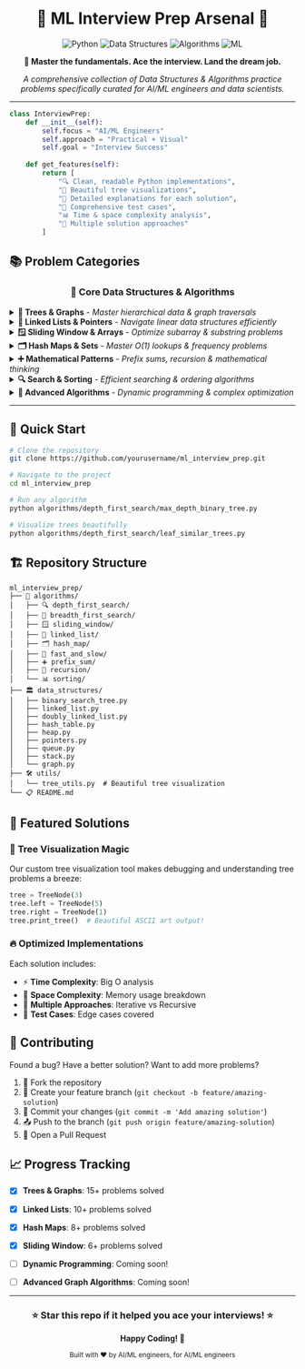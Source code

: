 <div align="center">

# 🧠 ML Interview Prep Arsenal 🚀

<p align="center">
  <img src="https://img.shields.io/badge/Python-3776AB?style=for-the-badge&logo=python&logoColor=white" alt="Python" />
  <img src="https://img.shields.io/badge/Data_Structures-FF6B6B?style=for-the-badge&logo=databricks&logoColor=white" alt="Data Structures" />
  <img src="https://img.shields.io/badge/Algorithms-4ECDC4?style=for-the-badge&logo=algolia&logoColor=white" alt="Algorithms" />
  <img src="https://img.shields.io/badge/Machine_Learning-FF9F43?style=for-the-badge&logo=tensorflow&logoColor=white" alt="ML" />
</p>

<p align="center">
  <strong>🎯 Master the fundamentals. Ace the interview. Land the dream job.</strong>
</p>

<p align="center">
  <em>A comprehensive collection of Data Structures & Algorithms practice problems specifically curated for AI/ML engineers and data scientists.</em>
</p>

---

</div>


```python
class InterviewPrep:
    def __init__(self):
        self.focus = "AI/ML Engineers"
        self.approach = "Practical + Visual"
        self.goal = "Interview Success"
    
    def get_features(self):
        return [
            "🔍 Clean, readable Python implementations",
            "🎨 Beautiful tree visualizations", 
            "📝 Detailed explanations for each solution",
            "🧪 Comprehensive test cases",
            "📊 Time & space complexity analysis",
            "🔄 Multiple solution approaches"
        ]
```

## 📚 Problem Categories

<div align="center">

### 🎯 **Core Data Structures & Algorithms**

</div>

<details>
<summary><strong>🌳 Trees & Graphs</strong> - <em>Master hierarchical data & graph traversals</em></summary>

```
🔹 Binary Tree Traversals     🔹 Tree Visualization Tools
🔹 Depth-First Search (DFS)   🔹 Path Finding Algorithms  
🔹 Breadth-First Search (BFS) 🔹 Graph Cycle Detection
```
</details>

<details>
<summary><strong>🔗 Linked Lists & Pointers</strong> - <em>Navigate linear data structures efficiently</em></summary>

```
🔹 Two Pointer Techniques     🔹 Floyd's Cycle Detection
🔹 Fast & Slow Pointers      🔹 List Manipulation
🔹 Palindrome Detection      🔹 Finding Middle Elements
```
</details>

<details>
<summary><strong>🪟 Sliding Window & Arrays</strong> - <em>Optimize subarray & substring problems</em></summary>

```
🔹 Maximum Subarray Problems  🔹 String Pattern Matching
🔹 Fixed Window Algorithms    🔹 Variable Window Techniques
🔹 Optimization Problems      🔹 Substring Searches
```
</details>

<details>
<summary><strong>🗂️ Hash Maps & Sets</strong> - <em>Master O(1) lookups & frequency problems</em></summary>

```
🔹 Frequency Counting         🔹 Two Sum Variations
🔹 Set Operations            🔹 Anagram Detection
🔹 Duplicate Finding         🔹 Group Anagrams
```
</details>

<details>
<summary><strong>➕ Mathematical Patterns</strong> - <em>Prefix sums, recursion & mathematical thinking</em></summary>

```
🔹 Prefix Sum Arrays         🔹 Base Case Design
🔹 Range Query Optimization  🔹 Recursive Tree Traversals
🔹 Cumulative Calculations   🔹 Backtracking Algorithms
```
</details>

<details>
<summary><strong>🔍 Search & Sorting</strong> - <em>Efficient searching & ordering algorithms</em></summary>

```
🔹 Binary Search Variants    🔹 Quick Sort & Merge Sort
🔹 Search Optimizations      🔹 Custom Comparators
🔹 Rotated Array Search      🔹 Kth Element Problems
```
</details>

<details>
<summary><strong>🧮 Advanced Algorithms</strong> - <em>Dynamic programming & complex optimization</em></summary>

```
🔹 Memoization Techniques    🔹 Bottom-up Approaches
🔹 State Machine DP          🔹 Optimization Problems
🔹 2D DP Arrays             🔹 Space-Optimized Solutions
```
</details>

---

## 🚀 Quick Start

```bash
# Clone the repository
git clone https://github.com/yourusername/ml_interview_prep.git

# Navigate to the project
cd ml_interview_prep

# Run any algorithm
python algorithms/depth_first_search/max_depth_binary_tree.py

# Visualize trees beautifully
python algorithms/depth_first_search/leaf_similar_trees.py
```

## 🏗️ Repository Structure

```
ml_interview_prep/
├── 🌳 algorithms/
│   ├── 🔍 depth_first_search/
│   ├── 🌊 breadth_first_search/
│   ├── 🪟 sliding_window/
│   ├── 🔗 linked_list/
│   ├── 🗂️ hash_map/
│   ├── 🏃 fast_and_slow/
│   ├── ➕ prefix_sum/
│   ├── 🔄 recursion/
│   └── 📊 sorting/
├── 🏛️ data_structures/
│   ├── binary_search_tree.py
│   ├── linked_list.py
│   ├── doubly_linked_list.py
│   ├── hash_table.py
│   ├── heap.py
│   ├── pointers.py
│   ├── queue.py
│   ├── stack.py
│   └── graph.py
├── 🛠️ utils/
│   └── tree_utils.py  # Beautiful tree visualization
└── 📋 README.md
```

## 🎯 Featured Solutions

### 🌟 Tree Visualization Magic
Our custom tree visualization tool makes debugging and understanding tree problems a breeze:

```python
tree = TreeNode(3)
tree.left = TreeNode(5)
tree.right = TreeNode(1)
tree.print_tree()  # Beautiful ASCII art output!
```

### 🔥 Optimized Implementations
Each solution includes:
- ⚡ **Time Complexity**: Big O analysis
- 💾 **Space Complexity**: Memory usage breakdown  
- 🎨 **Multiple Approaches**: Iterative vs Recursive
- 🧪 **Test Cases**: Edge cases covered

## 🤝 Contributing

Found a bug? Have a better solution? Want to add more problems?

1. 🍴 Fork the repository
2. 🔧 Create your feature branch (`git checkout -b feature/amazing-solution`)
3. 💾 Commit your changes (`git commit -m 'Add amazing solution'`)
4. 📤 Push to the branch (`git push origin feature/amazing-solution`)
5. 🎉 Open a Pull Request

## 📈 Progress Tracking

- [x] **Trees & Graphs**: 15+ problems solved
- [x] **Linked Lists**: 10+ problems solved
- [x] **Hash Maps**: 8+ problems solved
- [x] **Sliding Window**: 6+ problems solved
- [ ] **Dynamic Programming**: Coming soon!
- [ ] **Advanced Graph Algorithms**: Coming soon!


---

<div align="center">

### ⭐ Star this repo if it helped you ace your interviews! ⭐

<p>
  <strong>Happy Coding! 🚀</strong>
</p>

<sub>Built with ❤️ by AI/ML engineers, for AI/ML engineers</sub>

</div>
